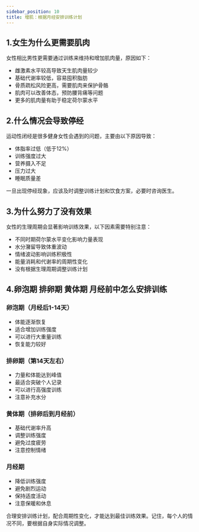 ```yaml
---
sidebar_position: 10
title: 增肌：根据月经安排训练计划
---
```


## 1.女生为什么更需要肌肉

女性相比男性更需要通过训练来维持和增加肌肉量，原因如下：

- 雌激素水平较高导致天生肌肉量较少
- 基础代谢率较低，容易囤积脂肪
- 骨质疏松风险更高，需要肌肉来保护骨骼
- 肌肉可以改善体态，预防腰背痛等问题
- 更多的肌肉量有助于稳定荷尔蒙水平

## 2.什么情况会导致停经

运动性闭经是很多健身女性会遇到的问题，主要由以下原因导致：

- 体脂率过低（低于12%）
- 训练强度过大
- 营养摄入不足
- 压力过大
- 睡眠质量差

一旦出现停经现象，应该及时调整训练计划和饮食方案，必要时咨询医生。

## 3.为什么努力了没有效果

女性的生理周期会显著影响训练效果，以下因素需要特别注意：

- 不同时期荷尔蒙水平变化影响力量表现
- 水分潴留导致体重波动
- 情绪波动影响训练积极性
- 能量消耗和代谢率的周期性变化
- 没有根据生理周期调整训练计划

## 4.卵泡期 排卵期 黄体期 月经前中怎么安排训练

### 卵泡期（月经后1-14天）
- 体能逐渐恢复
- 适合增加训练强度
- 可以进行大重量训练
- 恢复能力较好

### 排卵期（第14天左右）
- 力量和体能达到峰值
- 最适合突破个人记录
- 可以进行高强度训练
- 注意补充水分

### 黄体期（排卵后到月经前）
- 基础代谢率升高
- 调整训练强度
- 避免过度疲劳
- 注意控制情绪

### 月经期
- 降低训练强度
- 避免剧烈运动
- 保持适度活动
- 注意保暖和休息

合理安排训练计划，配合周期性变化，才能达到最佳训练效果。记住，每个人的情况不同，要根据自身实际情况调整。